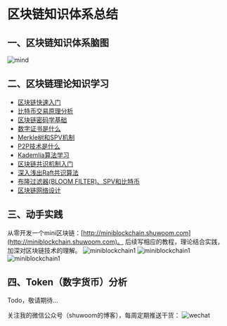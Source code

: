 # 区块链知识体系总结

## 一、区块链知识体系脑图


![mind](https://shuwoom.com/wp-content/uploads/2018/06/%E5%8C%BA%E5%9D%97%E9%93%BE%E5%AD%A6%E4%B9%A0%E6%8C%87%E5%8D%97-1.png)


## 二、区块链理论知识学习

* [区块链快速入门](https://shuwoom.com/?p=403)
* [比特币交易原理分析](https://shuwoom.com/?p=430)
* [区块链密码学基础](https://shuwoom.com/?p=643)
* [数字证书是什么](https://shuwoom.com/?p=672)
* [Merkle树和SPV机制](https://shuwoom.com/?p=692)
* [P2P技术是什么](https://shuwoom.com/?p=721)
* [Kademlia算法学习](https://shuwoom.com/?p=813)
* [区块链共识机制入门 ](https://shuwoom.com/?p=798)
* [深入浅出Raft共识算法](https://shuwoom.com/?p=826)
* [布隆过滤器(BLOOM FILTER)、SPV和比特币](https://shuwoom.com/?p=857)
* [区块链网络设计](https://shuwoom.com/?p=449)

## 三、动手实践

从零开发一个mini区块链：[http://miniblockchain.shuwoom.com](http://miniblockchain.shuwoom.com)。
后续写相应的教程，理论结合实践，加深对区块链技术的理解。
![miniblockchain1](https://shuwoom.com/wp-content/uploads/2018/06/miniblockchain1.jpg)
![miniblockchain1](https://shuwoom.com/wp-content/uploads/2018/06/miniblockchain2.jpg)
![miniblockchain1](https://shuwoom.com/wp-content/uploads/2018/06/miniblockchain3.jpg)

## 四、Token（数字货币）分析
Todo，敬请期待…

关注我的微信公众号（shuwoom的博客），每周定期推送干货：
![wechat](https://shuwoom.com/wp-content/uploads/2018/05/qrcode_for_gh_11440253a81d_258.jpg)